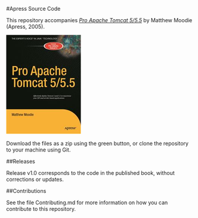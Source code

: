 #Apress Source Code

This repository accompanies [*Pro Apache Tomcat 5/5.5*](http://www.apress.com/9781590593318) by Matthew Moodie (Apress, 2005).

![Cover image](9781590593318.jpg)

Download the files as a zip using the green button, or clone the repository to your machine using Git.

##Releases

Release v1.0 corresponds to the code in the published book, without corrections or updates.

##Contributions

See the file Contributing.md for more information on how you can contribute to this repository.
